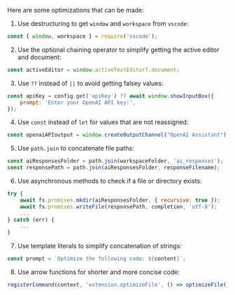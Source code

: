 Here are some optimizations that can be made:

1. Use destructuring to get `window` and `workspace` from `vscode`: 
```javascript
const { window, workspace } = require('vscode');
```
2. Use the optional chaining operator to simplify getting the active editor and document: 
```javascript
const activeEditor = window.activeTextEditor?.document;
```
3. Use `??` instead of `||` to avoid getting falsey values:
```javascript
const apiKey = config.get('apiKey') ?? await window.showInputBox({
	prompt: 'Enter your OpenAI API key:',
});
```
4. Use `const` instead of `let` for values that are not reassigned:
```javascript
const openaiAPIoutput = window.createOutputChannel("OpenAI Assistant");
```
5. Use `path.join` to concatenate file paths: 
```javascript
const aiResponsesFolder = path.join(workspaceFolder, 'ai_responses');
const responsePath = path.join(aiResponsesFolder, responseFilename);
```
6. Use asynchronous methods to check if a file or directory exists: 
```javascript
try {
	await fs.promises.mkdir(aiResponsesFolder, { recursive: true });
	await fs.promises.writeFile(responsePath, completion, 'utf-8');
	...
} catch (err) {
	...
}
```
7. Use template literals to simplify concatenation of strings: 
```javascript
const prompt = `Optimize the following code: ${content}`;
```
8. Use arrow functions for shorter and more concise code: 
```javascript
registerCommand(context, 'extension.optimizeFile', () => optimizeFile());
```